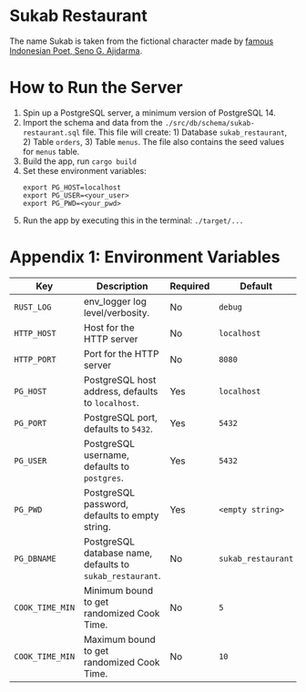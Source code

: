 # Sukab Restaurant

The name Sukab is taken from the fictional character made by [famous Indonesian Poet, Seno G. Ajidarma](https://en.wikipedia.org/wiki/Seno_Gumira_Ajidarma).

# How to Run the Server

1. Spin up a PostgreSQL server, a minimum version of PostgreSQL 14.
2. Import the schema and data from the `./src/db/schema/sukab-restaurant.sql` file.
   This file will create: 1) Database `sukab_restaurant`, 2) Table `orders`, 3) Table `menus`.
   The file also contains the seed values for `menus` table.
3. Build the app, run `cargo build`
4. Set these environment variables:
    ```
    export PG_HOST=localhost
    export PG_USER=<your_user>
    export PG_PWD=<your_pwd>
    ```
5. Run the app by executing this in the terminal: `./target/...`

# Appendix 1: Environment Variables

|      Key      | Description | Required | Default |
|---------------|-------------|----------|---------|
|`RUST_LOG`     | env_logger log level/verbosity.|No|`debug`|
|`HTTP_HOST`    | Host for the HTTP server|No|`localhost`|
|`HTTP_PORT`    | Port for the HTTP server|No|`8080`|
|`PG_HOST`      | PostgreSQL host address, defaults to `localhost`.|Yes|`localhost`|
|`PG_PORT`      | PostgreSQL port, defaults to `5432`.|Yes|`5432`|
|`PG_USER`      | PostgreSQL username, defaults to `postgres`.|Yes|`5432`|
|`PG_PWD`       | PostgreSQL password, defaults to empty string.|Yes|`<empty string>`|
|`PG_DBNAME`    | PostgreSQL database name, defaults to `sukab_restaurant`.|No|`sukab_restaurant`|
|`COOK_TIME_MIN`| Minimum bound to get randomized Cook Time.|No|`5`|
|`COOK_TIME_MIN`| Maximum bound to get randomized Cook Time.|No|`10`|
